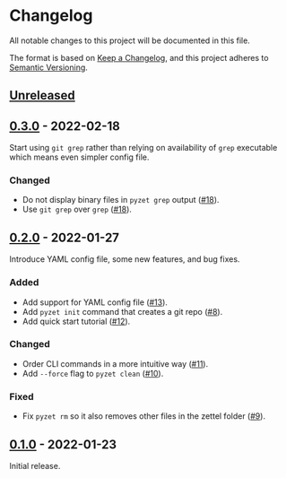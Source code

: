 # Changelog

All notable changes to this project will be documented in this file.

The format is based on [Keep a
Changelog](https://keepachangelog.com/en/1.0.0/), and this project
adheres to [Semantic Versioning](https://semver.org/spec/v2.0.0.html).

## [Unreleased]

## [0.3.0] - 2022-02-18

Start using `git grep` rather than relying on availability of `grep`
executable which means even simpler config file.

### Changed

* Do not display binary files in `pyzet grep` output ([#18]).
* Use `git grep` over `grep` ([#18]).

## [0.2.0] - 2022-01-27

Introduce YAML config file, some new features, and bug fixes.

### Added

* Add support for YAML config file ([#13]).
* Add `pyzet init` command that creates a git repo ([#8]).
* Add quick start tutorial ([#12]).

### Changed

* Order CLI commands in a more intuitive way ([#11]).
* Add `--force` flag to `pyzet clean` ([#10]).

### Fixed

* Fix `pyzet rm` so it also removes other files in the zettel folder ([#9]).

## [0.1.0] - 2022-01-23

Initial release.

<!-- Links -->

[Unreleased]: https://github.com/wojdatto/pyzet/compare/v0.3.0...HEAD
[0.3.0]: https://github.com/wojdatto/pyzet/releases/tag/v0.3.0
[0.2.0]: https://github.com/wojdatto/pyzet/releases/tag/v0.2.0
[0.1.0]: https://github.com/wojdatto/pyzet/releases/tag/v0.1.0

[#8]: https://github.com/wojdatto/pyzet/issues/8
[#9]: https://github.com/wojdatto/pyzet/issues/9
[#10]: https://github.com/wojdatto/pyzet/issues/10
[#11]: https://github.com/wojdatto/pyzet/issues/11
[#12]: https://github.com/wojdatto/pyzet/issues/12
[#13]: https://github.com/wojdatto/pyzet/issues/13
[#18]: https://github.com/wojdatto/pyzet/issues/18
